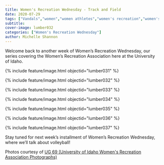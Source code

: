 ```yaml
---
title: Women's Recreation Wednesday - Track and Field
date: 2020-07-29
tags: ["Vandals","women","women athletes","women's recreation","women's sports","women in sports","women's recreation Wednesday","moscow","university history","university archives"]
subtitle: 
cover-image: lumber032
categories: ["Women's Recreation Wednesday"]
author: Michelle Shannon
---
```


Welcome back to another week of Women’s Recreation
Wednesday, our series covering the Women’s Recreation Association here at the
University of Idaho.

{% include feature/image.html objectid="lumber031" %}

{% include feature/image.html objectid="lumber032" %}

{% include feature/image.html objectid="lumber033" %}

{% include feature/image.html objectid="lumber034" %}

{% include feature/image.html objectid="lumber035" %}

{% include feature/image.html objectid="lumber036" %}

{% include feature/image.html objectid="lumber037" %}


Stay tuned for next week’s installment of Women’s
Recreation Wednesday, where we’ll talk about volleyball!

Photos courtesy of [UG 69 (University of Idaho Women's Recreation Association Photographs)](http://archiveswest.orbiscascade.org/ark:/80444/xv152953/op=fstyle.aspx?t=k&amp;q=)
